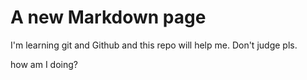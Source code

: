 # A new Markdown page

I'm learning git and Github and this repo will help me. Don't judge pls.

how am I doing?

